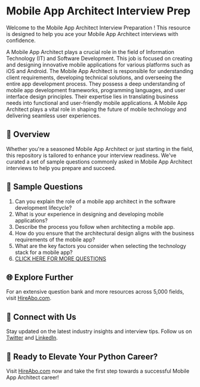 # Mobile App Architect Interview Prep

Welcome to the Mobile App Architect Interview Preparation ! This resource is designed to help you ace your Mobile App Architect interviews with confidence.

A Mobile App Architect plays a crucial role in the field of Information Technology (IT) and Software Development. This job is focused on creating and designing innovative mobile applications for various platforms such as iOS and Android. The Mobile App Architect is responsible for understanding client requirements, developing technical solutions, and overseeing the entire app development process. They possess a deep understanding of mobile app development frameworks, programming languages, and user interface design principles. Their expertise lies in translating business needs into functional and user-friendly mobile applications. A Mobile App Architect plays a vital role in shaping the future of mobile technology and delivering seamless user experiences.

## 🚀 Overview

Whether you're a seasoned Mobile App Architect or just starting in the field, this repository is tailored to enhance your interview readiness. We've curated a set of sample questions commonly asked in Mobile App Architect interviews to help you prepare and succeed.

## 📝 Sample Questions

1. Can you explain the role of a mobile app architect in the software development lifecycle?
2. What is your experience in designing and developing mobile applications?
3. Describe the process you follow when architecting a mobile app.
4. How do you ensure that the architectural design aligns with the business requirements of the mobile app?
5. What are the key factors you consider when selecting the technology stack for a mobile app?
6. [CLICK HERE FOR MORE QUESTIONS](https://hireabo.com/job/0_0_46/Mobile%20App%20Architect)

## 🌐 Explore Further

For an extensive question bank and more resources across 5,000 fields, visit [HireAbo.com](https://www.hireabo.com).

## 📱 Connect with Us

Stay updated on the latest industry insights and interview tips. Follow us on [Twitter](https://twitter.com/hireabo) and [LinkedIn](https://www.linkedin.com/in/hire-abo-3609972a8/).

## 🚀 Ready to Elevate Your Python Career?

Visit [HireAbo.com](https://www.hireabo.com) now and take the first step towards a successful Mobile App Architect career!